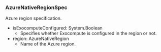### AzureNativeRegionSpec
Azure region specification.

- isExocomputeConfigured: System.Boolean
  - Specifies whether Exocompute is configured in the region or not.
- region: AzureNativeRegion
  - Name of the Azure region.
